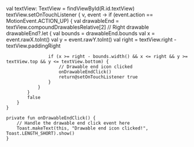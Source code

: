 val textView: TextView = findViewById(R.id.textView)
        textView.setOnTouchListener { v, event ->
            if (event.action == MotionEvent.ACTION_UP) {
                val drawableEnd = textView.compoundDrawablesRelative[2] // Right drawable
                drawableEnd?.let {
                    val bounds = drawableEnd.bounds
                    val x = event.rawX.toInt()
                    val y = event.rawY.toInt()
                    val right = textView.right - textView.paddingRight

                    if (x >= right - bounds.width() && x <= right && y >= textView.top && y <= textView.bottom) {
                        // Drawable end icon clicked
                        onDrawableEndClick()
                        return@setOnTouchListener true
                    }
                }
            }
            false
        }
    }

    private fun onDrawableEndClick() {
        // Handle the drawable end click event here
        Toast.makeText(this, "Drawable end icon clicked!", Toast.LENGTH_SHORT).show()
    }
